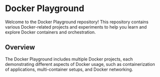 # Docker Playground

Welcome to the Docker Playground repository! This repository contains various Docker-related projects and experiments to help you learn and explore Docker containers and orchestration.

## Overview

The Docker Playground includes multiple Docker projects, each demonstrating different aspects of Docker usage, such as containerization of applications, multi-container setups, and Docker networking.
